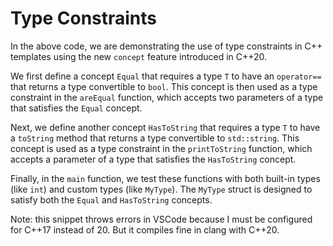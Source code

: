 # Type Constraints

In the above code, we are demonstrating the use of type constraints in C++ templates using the new `concept` feature introduced in C++20. 

We first define a concept `Equal` that requires a type `T` to have an `operator==` that returns a type convertible to `bool`. This concept is then used as a type constraint in the `areEqual` function, which accepts two parameters of a type that satisfies the `Equal` concept.

Next, we define another concept `HasToString` that requires a type `T` to have a `toString` method that returns a type convertible to `std::string`. This concept is used as a type constraint in the `printToString` function, which accepts a parameter of a type that satisfies the `HasToString` concept.

Finally, in the `main` function, we test these functions with both built-in types (like `int`) and custom types (like `MyType`). The `MyType` struct is designed to satisfy both the `Equal` and `HasToString` concepts.

Note: this snippet throws errors in VSCode because I must be configured for C++17 instead of 20.  But it compiles fine in clang with C++20.
